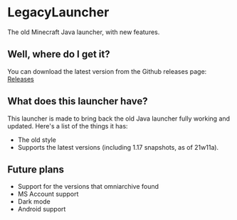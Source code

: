 # LegacyLauncher
The old Minecraft Java launcher, with new features.

## Well, where do I get it?
You can download the latest version from the Github releases page: [Releases](https://github.com/mclaunch/mclaunch/releases)

## What does this launcher have?
This launcher is made to bring back the old Java launcher fully working and updated. Here's a list of the things it has:

+ The old style
+ Supports the latest versions (including 1.17 snapshots, as of 21w11a).

## Future plans
+ Support for the versions that omniarchive found
+ MS Account support
+ Dark mode
+ Android support
